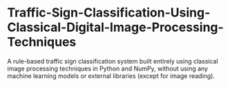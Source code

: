 # Traffic-Sign-Classification-Using-Classical-Digital-Image-Processing-Techniques
A rule-based traffic sign classification system built entirely using classical image processing techniques in Python and NumPy, without using any machine learning models or external libraries (except for image reading).

